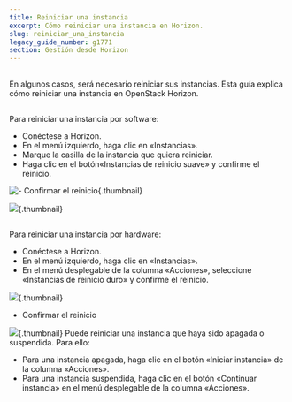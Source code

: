 ```yaml
---
title: Reiniciar una instancia
excerpt: Cómo reiniciar una instancia en Horizon.
slug: reiniciar_una_instancia
legacy_guide_number: g1771
section: Gestión desde Horizon
---
```



## 
En algunos casos, será necesario reiniciar sus instancias. 
Esta guía explica cómo reiniciar una instancia en OpenStack Horizon.


## 
Para reiniciar una instancia por software:


- Conéctese a Horizon.
- En el menú izquierdo, haga clic en «Instancias».
- Marque la casilla de la instancia que quiera reiniciar.
- Haga clic en el botón«Instancias de reinicio suave» y confirme el reinicio.



![- Confirmar el reinicio](images/img_2619.jpg){.thumbnail}

![](images/img_2620.jpg){.thumbnail}


## 
Para reiniciar una instancia por hardware:


- Conéctese a Horizon.
- En el menú izquierdo, haga clic en «Instancias».
- En el menú desplegable de la columna «Acciones», seleccione «Instancias de reinicio duro» y confirme el reinicio.



![](images/img_2621.jpg){.thumbnail}

- Confirmar el reinicio



![](images/img_2622.jpg){.thumbnail}
Puede reiniciar una instancia que haya sido apagada o suspendida. Para ello:


- Para una instancia apagada, haga clic en el botón «Iniciar instancia» de la columna «Acciones».
- Para una instancia suspendida, haga clic en el botón «Continuar instancia» en el menú desplegable de la columna «Acciones».




## 
 

